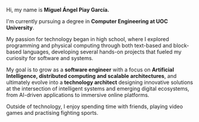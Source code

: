 Hi, my name is **Miguel Ángel Piay García.**

I'm currently pursuing a degree in **Computer Engineering at UOC University**.

My passion for technology began in high school, where I explored programming and physical computing through both text-based and block-based languages, developing several hands-on projects that fueled my curiosity for software and systems.

My goal is to grow as a **software engineer** with a focus on **Artificial Intelligence, distributed computing and scalable architectures**, and ultimately evolve into a **technology architect** designing innovative solutions at the intersection of intelligent systems and emerging digital ecosystems, from AI-driven applications to immersive online platforms.

Outside of technology, I enjoy spending time with friends, playing video games and practising fighting sports.
